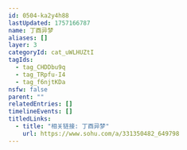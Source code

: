 ```yaml
---
id: 0504-ka2y4h88
lastUpdated: 1757166787
name: 丁酉异梦
aliases: []
layer: 3
categoryId: cat_uWLHUZtI
tagIds:
  - tag_CHDDbu9q
  - tag_TRpfu-I4
  - tag_f6njtKDa
nsfw: false
parent: ""
relatedEntries: []
timelineEvents: []
titledLinks:
  - title: "相关链接: 丁酉异梦"
    url: https://www.sohu.com/a/331350482_649798
---
```


